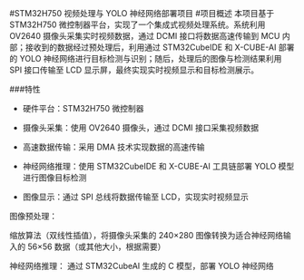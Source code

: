 #STM32H750 视频处理与 YOLO 神经网络部署项目
#项目概述
本项目基于 STM32H750 微控制器平台，实现了一个集成式视频处理系统。系统利用 OV2640 摄像头采集实时视频数据，通过 DCMI 接口将数据高速传输到 MCU 内部；接收到的数据经过预处理后，利用通过 STM32CubeIDE 和 X-CUBE-AI 部署的 YOLO 神经网络进行目标检测与识别；随后，处理后的图像与检测结果利用 SPI 接口传输至 LCD 显示屏，最终实现实时视频显示和目标检测展示。

###特性

- 硬件平台：STM32H750 微控制器

- 摄像头采集：使用 OV2640 摄像头，通过 DCMI 接口采集视频数据

- 高速数据传输：采用 DMA 技术实现数据的高速传输

- 神经网络推理：使用 STM32CubeIDE 和 X-CUBE-AI 工具链部署 YOLO 模型进行图像目标检测

- 图像显示：通过 SPI 总线将数据传输至 LCD，实现实时视频显示

图像预处理：

缩放算法（双线性插值），将摄像头采集的 240×280 图像转换为适合神经网络输入的 56×56 数据（或其他大小，根据需要）

神经网络推理：
通过 STM32CubeAI 生成的 C 模型，部署 YOLO 神经网络